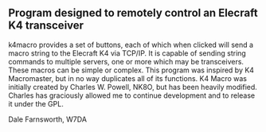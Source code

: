 ## Program designed to remotely control an Elecraft K4 transceiver

k4macro provides a set of buttons, each of which when clicked will
send a macro string to the Elecraft K4 via TCP/IP.  It is capable of
sending string commands to multiple servers, one or more which may
be transceivers. These macros can be simple or complex. This program
was inspired by K4 Macromaster, but in no way duplicates all of its
functions. K4 Macro was initially created by Charles W. Powell, NK8O,
but has been heavily modified. Charles has graciously allowed me to
continue development and to release it under the GPL.

Dale Farnsworth, W7DA
